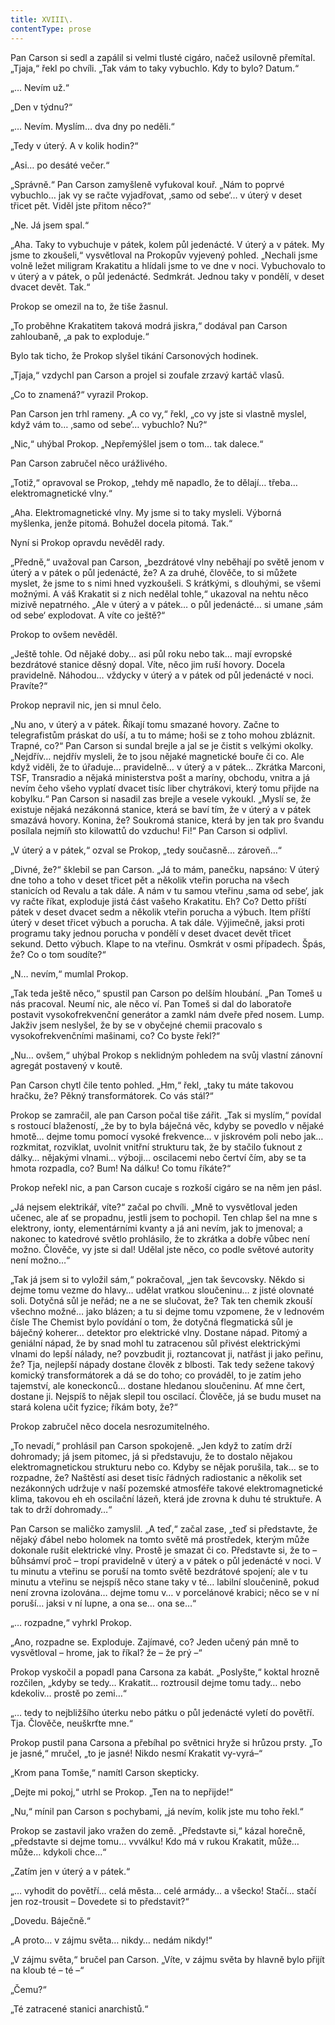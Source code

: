 ```yaml
---
title: XVIII\.
contentType: prose
---
```


<section>

Pan Carson si sedl a zapálil si velmi tlusté cigáro, načež usilovně přemítal. „Tjaja,“ řekl po chvíli. „Tak vám to taky vybuchlo. Kdy to bylo? Datum.“

„… Nevím už.“

„Den v týdnu?“

„… Nevím. Myslím… dva dny po neděli.“

„Tedy v úterý. A v kolik hodin?“

„Asi… po desáté večer.“

„Správně.“ Pan Carson zamyšleně vyfukoval kouř. „Nám to poprvé vybuchlo… jak vy se račte vyjadřovat, ‚samo od sebe‘… v úterý v deset třicet pět. Viděl jste přitom něco?“

„Ne. Já jsem spal.“

„Aha. Taky to vybuchuje v pátek, kolem půl jedenácté. V úterý a v pátek. My jsme to zkoušeli,“ vysvětloval na Prokopův vyjevený pohled. „Nechali jsme volně ležet miligram Krakatitu a hlídali jsme to ve dne v noci. Vybuchovalo to v úterý a v pátek, o půl jedenácté. Sedmkrát. Jednou taky v pondělí, v deset dvacet devět. Tak.“

Prokop se omezil na to, že tiše žasnul.

„To proběhne Krakatitem taková modrá jiskra,“ dodával pan Carson zahloubaně, „a pak to exploduje.“

Bylo tak ticho, že Prokop slyšel tikání Carsonových hodinek.

„Tjaja,“ vzdychl pan Carson a projel si zoufale zrzavý kartáč vlasů.

„Co to znamená?“ vyrazil Prokop.

Pan Carson jen trhl rameny. „A co vy,“ řekl, „co vy jste si vlastně myslel, když vám to… ‚samo od sebe‘… vybuchlo? Nu?“

„Nic,“ uhýbal Prokop. „Nepřemýšlel jsem o tom… tak dalece.“

Pan Carson zabručel něco urážlivého.

„Totiž,“ opravoval se Prokop, „tehdy mě napadlo, že to dělají… třeba… elektromagnetické vlny.“

„Aha. Elektromagnetické vlny. My jsme si to taky mysleli. Výborná myšlenka, jenže pitomá. Bohužel docela pitomá. Tak.“

Nyní si Prokop opravdu nevěděl rady.

„Předně,“ uvažoval pan Carson, „bezdrátové vlny neběhají po světě jenom v úterý a v pátek o půl jedenácté, že? A za druhé, člověče, to si můžete myslet, že jsme to s nimi hned vyzkoušeli. S krátkými, s dlouhými, se všemi možnými. A váš Krakatit si z nich nedělal tohle,“ ukazoval na nehtu něco mizivě nepatrného. „Ale v úterý a v pátek… o půl jedenácté… si umane ‚sám od sebe‘ explodovat. A víte co ještě?“

Prokop to ovšem nevěděl.

„Ještě tohle. Od nějaké doby… asi půl roku nebo tak… mají evropské bezdrátové stanice děsný dopal. Víte, něco jim ruší hovory. Docela pravidelně. Náhodou… vždycky v úterý a v pátek od půl jedenácté v noci. Pravíte?“

Prokop nepravil nic, jen si mnul čelo.

„Nu ano, v úterý a v pátek. Říkají tomu smazané hovory. Začne to telegrafistům práskat do uší, a tu to máme; hoši se z toho mohou zbláznit. Trapné, co?“ Pan Carson si sundal brejle a jal se je čistit s velkými okolky. „Nejdřív… nejdřív mysleli, že to jsou nějaké magnetické bouře či co. Ale když viděli, že to úřaduje… pravidelně… v úterý a v pátek… Zkrátka Marconi, TSF, Transradio a nějaká ministerstva pošt a maríny, obchodu, vnitra a já nevím čeho všeho vyplatí dvacet tisíc liber chytrákovi, který tomu přijde na kobylku.“ Pan Carson si nasadil zas brejle a vesele vykoukl. „Myslí se, že existuje nějaká nezákonná stanice, která se baví tím, že v úterý a v pátek smazává hovory. Konina, že? Soukromá stanice, která by jen tak pro švandu posílala nejmíň sto kilowattů do vzduchu! Fi!“ Pan Carson si odplivl.

„V úterý a v pátek,“ ozval se Prokop, „tedy současně… zároveň…“

„Divné, že?“ šklebil se pan Carson. „Já to mám, panečku, napsáno: V úterý dne toho a toho v deset třicet pět a několik vteřin porucha na všech stanicích od Revalu a tak dále. A nám v tu samou vteřinu ‚sama od sebe‘, jak vy račte říkat, exploduje jistá část vašeho Krakatitu. Eh? Co? Detto příští pátek v deset dvacet sedm a několik vteřin porucha a výbuch. Item příští úterý v deset třicet výbuch a porucha. A tak dále. Výjimečně, jaksi proti programu taky jednou porucha v pondělí v deset dvacet devět třicet sekund. Detto výbuch. Klape to na vteřinu. Osmkrát v osmi případech. Špás, že? Co o tom soudíte?“

„N… nevím,“ mumlal Prokop.

„Tak teda ještě něco,“ spustil pan Carson po delším hloubání. „Pan Tomeš u nás pracoval. Neumí nic, ale něco ví. Pan Tomeš si dal do laboratoře postavit vysokofrekvenční generátor a zamkl nám dveře před nosem. Lump. Jakživ jsem neslyšel, že by se v obyčejné chemii pracovalo s vysokofrekvenčními mašinami, co? Co byste řekl?“

„Nu… ovšem,“ uhýbal Prokop s neklidným pohledem na svůj vlastní zánovní agregát postavený v koutě.

Pan Carson chytl čile tento pohled. „Hm,“ řekl, „taky tu máte takovou hračku, že? Pěkný transformátorek. Co vás stál?“

Prokop se zamračil, ale pan Carson počal tiše zářit. „Tak si myslím,“ povídal s rostoucí blažeností, „že by to byla báječná věc, kdyby se povedlo v nějaké hmotě… dejme tomu pomocí vysoké frekvence… v jiskrovém poli nebo jak… rozkmitat, rozviklat, uvolnit vnitřní strukturu tak, že by stačilo ťuknout z dálky… nějakými vlnami… výboji… oscilacemi nebo čertví čím, aby se ta hmota rozpadla, co? Bum! Na dálku! Co tomu říkáte?“

Prokop neřekl nic, a pan Carson cucaje s rozkoší cigáro se na něm jen pásl.

„Já nejsem elektrikář, víte?“ začal po chvíli. „Mně to vysvětloval jeden učenec, ale ať se propadnu, jestli jsem to pochopil. Ten chlap šel na mne s elektrony, ionty, elementárními kvanty a já ani nevím, jak to jmenoval; a nakonec to katedrové světlo prohlásilo, že to zkrátka a dobře vůbec není možno. Člověče, vy jste si dal! Udělal jste něco, co podle světové autority není možno…“

„Tak já jsem si to vyložil sám,“ pokračoval, „jen tak ševcovsky. Někdo si dejme tomu vezme do hlavy… udělat vratkou sloučeninu… z jisté olovnaté soli. Dotyčná sůl je neřád; ne a ne se slučovat, že? Tak ten chemik zkouší všechno možné… jako blázen; a tu si dejme tomu vzpomene, že v lednovém čísle The Chemist bylo povídání o tom, že dotyčná flegmatická sůl je báječný koherer… detektor pro elektrické vlny. Dostane nápad. Pitomý a geniální nápad, že by snad mohl tu zatracenou sůl přivést elektrickými vlnami do lepší nálady, ne? povzbudit ji, roztancovat ji, natřást ji jako peřinu, že? Tja, nejlepší nápady dostane člověk z blbosti. Tak tedy sežene takový komický transformátorek a dá se do toho; co prováděl, to je zatím jeho tajemství, ale koneckonců… dostane hledanou sloučeninu. Ať mne čert, dostane ji. Nejspíš to nějak slepil tou oscilací. Člověče, já se budu muset na stará kolena učit fyzice; říkám boty, že?“

Prokop zabručel něco docela nesrozumitelného.

„To nevadí,“ prohlásil pan Carson spokojeně. „Jen když to zatím drží dohromady; já jsem pitomec, já si představuju, že to dostalo nějakou elektromagnetickou strukturu nebo co. Kdyby se nějak porušila, tak… se to rozpadne, že? Naštěstí asi deset tisíc řádných radiostanic a několik set nezákonných udržuje v naší pozemské atmosféře takové elektromagnetické klima, takovou eh eh oscilační lázeň, která jde zrovna k duhu té struktuře. A tak to drží dohromady…“

Pan Carson se maličko zamyslil. „A teď,“ začal zase, „teď si představte, že nějaký ďábel nebo holomek na tomto světě má prostředek, kterým může dokonale rušit elektrické vlny. Prostě je smazat či co. Představte si, že to – bůhsámví proč – tropí pravidelně v úterý a v pátek o půl jedenácté v noci. V tu minutu a vteřinu se poruší na tomto světě bezdrátové spojení; ale v tu minutu a vteřinu se nejspíš něco stane taky v té… labilní sloučenině, pokud není zrovna izolována… dejme tomu v… v porcelánové krabici; něco se v ní poruší… jaksi v ní lupne, a ona se… ona se…“

„… rozpadne,“ vyhrkl Prokop.

„Ano, rozpadne se. Exploduje. Zajímavé, co? Jeden učený pán mně to vysvětloval – hrome, jak to říkal? že – že prý –“

Prokop vyskočil a popadl pana Carsona za kabát. „Poslyšte,“ koktal hrozně rozčilen, „kdyby se tedy… Krakatit… roztrousil dejme tomu tady… nebo kdekoliv… prostě po zemi…“

„… tedy to nejbližšího úterku nebo pátku o půl jedenácté vyletí do povětří. Tja. Člověče, neuškrťte mne.“

Prokop pustil pana Carsona a přebíhal po světnici hryže si hrůzou prsty. „To je jasné,“ mručel, „to je jasné! Nikdo nesmí Krakatit vy-vyrá–“

„Krom pana Tomše,“ namítl Carson skepticky.

„Dejte mi pokoj,“ utrhl se Prokop. „Ten na to nepřijde!“

„Nu,“ mínil pan Carson s pochybami, „já nevím, kolik jste mu toho řekl.“

Prokop se zastavil jako vražen do země. „Představte si,“ kázal horečně, „představte si dejme tomu… vvválku! Kdo má v rukou Krakatit, může… může… kdykoli chce…“

„Zatím jen v úterý a v pátek.“

„… vyhodit do povětří… celá města… celé armády… a všecko! Stačí… stačí jen roz-trousit – Dovedete si to představit?“

„Dovedu. Báječně.“

„A proto… v zájmu světa… nikdy… nedám nikdy!“

„V zájmu světa,“ bručel pan Carson. „Víte, v zájmu světa by hlavně bylo přijít na kloub té – té –“

„Čemu?“

„Té zatracené stanici anarchistů.“

</section>

[^1]: Brizance (franc.) – tříštivost. _Pozn. red_.

[^2]: Ve velkém. _Pozn. red_.

[^3]: Kupředu! _Pozn. red_.

[^4]: Ulstr – těžký zimní kabát. _Pozn. red_.

[^5]: Frýzek – vlys. _Pozn. red_.

[^6]: Překlad O. Vaňorného (1921).

[^7]: Amence (lat.) – zmatenost. _Pozn. red_.

[^8]: Divinace (lat.) – tušení, předvídání. _Pozn. red_.

[^9]: Kybelé, podle řecké mytologie maloasijská „velká matka bohů“, matka veškerého života. _Pozn. red_.

[^10]: L. Buchner (1824–1899) – něm. lékař a filozof s radikálně materialistickými názory. _Pozn. red_.

[^11]: Bootes (lat.) – souhvězdí Pastýře. _Pozn. red_.

[^12]: Ženerózní /generózní (franc.) – šlechetný. _Pozn. red_.

[^13]: Očekávám tě, P. S. Pozor, K. dorazil z Hamburku… _Pozn. red_.

[^14]: Jinak na to K. přijde. _Pozn. red_.

[^15]: „Jednomu jest vznešenou, nebeskou bohyní, druhému vydatnou krávou, která mu dává mléko.“ Schillerův epigram, překlad O. Vaňorný. _Pozn. red_.

[^16]: Nauen – německé město, v němž byla r. 1906 založena nejstarší německá radiostanice. _Pozn. red._

[^17]: Makao /macao – karetní hra. _Pozn. red_.

[^18]: Aiás – hrdina Homérovy Iliady, nejvyšší a nejsilnější ze všech Achájců. _Pozn. red_.

[^19]: Laissez-passer (franc.) – propustka. _Pozn. red_.

[^20]: Chaise longue (franc.) – lehátko. _Pozn. red_.

[^21]: Želví polévka. _Pozn. red_.

[^22]: Bej / beg (tur.) – islámský panovník, později nižší hodnostář či úředník. _Pozn. red_.

[^23]: Galop (franc.) – klus. _Pozn. red_.

[^24]: Fraktura femoris (lat.) – zlomenina stehenní kosti. _Pozn. red_.

[^25]: Swedenborg, Imanuel (1688–1772) – švéd. přírodovědec, známý mj. svými teozofickými vizemi. _Pozn. red_.

[^26]: Cousine (franc.) – bratranec. _Pozn. red_.

[^27]: Můj strýc. _Pozn. red_.

[^28]: Velký umělec. _Pozn. red_.

[^29]: Učitel tance. _Pozn. red_.

[^30]: Elože (řec.) – chvalořeč, pochvala. _Pozn. red_.

[^31]: To je hloupé. _Pozn. red_.

[^32]: Kakemono (jap.) – svitkový závěsný obraz. _Pozn. red_.

[^33]: Konfinace – úřední příkaz k pobytu na určeném místě, omezení volného pohybu. _Pozn. red_.

[^34]: Inkulpace – obvinění. _Pozn. red_.

[^35]: Dernier cri (franc.) – dosl. poslední výkřik. _Pozn. red_.

[^36]: Komtur (franc.) – vyšší hodnostář rytířského řádu. _Pozn. red_.

[^37]: Dreadnought (angl.) – pův. název bitevní lodi (Ničeho se neboj), obecné označení pro takový typ lodí. _Pozn. red_.

[^38]: Velmi laskavý. _Pozn. red_.

[^39]: Bunčuk (tur.) – vojenský odznak (žerď s koňským ohonem). _Pozn. red_.

[^40]: Extra statum (lat.) – mimo stav, mimořádně. _Pozn. red_.

[^41]: Sapér (franc.) – ženista. _Pozn. red_.

[^42]: Peignoir (franc.) – župan. _Pozn. red_.

[^43]: Kontribuce – peněžní dávky vymáhané okupační mocí na obyvatelstvu obsazeného území. _Pozn. red_.

[^44]: Tastr (něm.) – tlačítko, vypínač. _Pozn. red_.

[^45]: Sláva vítězství! _Pozn. red_.

[^46]: Mitrajéza (z franc. mitrailleuse) – palná zbraň, předchůdce kulometu. _Pozn. red_.
